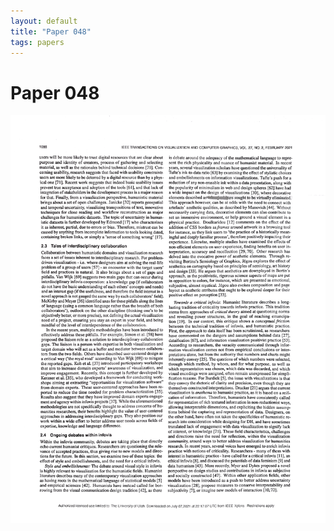 ```yaml
---
layout: default
title: "Paper 048"
tags: papers
---
```


# Paper 048

<img src="/assets/scans/48.png" alt="Page with chartjunk removed" width="800"/>
